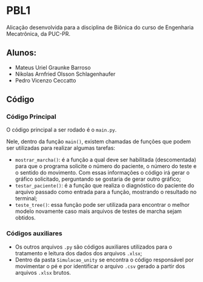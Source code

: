 # PBL1
Alicação desenvolvida para a disciplina de Biônica do curso de Engenharia Mecatrônica, da PUC-PR.
## **Alunos**:
- Mateus Uriel Graunke Barroso
- Nikolas Arnfried Olsson Schlagenhaufer
- Pedro Vicenzo Ceccatto
## **Código**
### Código Principal
O código principal a ser rodado é o `main.py`.

Nele, dentro da função `main()`, existem chamadas de funções que podem ser utilizadas para realizar algumas tarefas:
- `mostrar_marcha()`: é a função a qual deve ser habilitada (descomentada) para que o programa solicite o número do paciente, o número do teste e o sentido do movimento.
Com essas informações o código irá gerar o gráfico solicitado, perguntando se gostaria de gerar outro gráfico;
- `testar_paciente()`: é a função que realiza o diagnóstico do paciente do arquivo passado como entrada para a função, mostrando o resultado no terminal;
- `teste_tree()`: essa função pode ser utilizada para encontrar o melhor modelo novamente caso mais arquivos de testes de marcha sejam obtidos. 

### Códigos auxiliares
- Os outros arquivos `.py` são códigos auxiliares utilizados para o tratamento e leitura dos dados dos arquivos `.xlsx`;
- Dentro da pasta `Simulacao_unity` se encontra o código responsável por movimentar o pé e por identificar o arquivo `.csv` gerado a partir dos arquivos `.xlsx` brutos.
